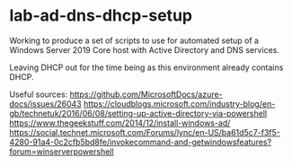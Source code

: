 # lab-ad-dns-dhcp-setup

Working to produce a set of scripts to use for automated setup of a Windows Server 2019 Core host with Active Directory and DNS services.

Leaving DHCP out for the time being as this environment already contains DHCP.

Useful sources:
https://github.com/MicrosoftDocs/azure-docs/issues/26043
https://cloudblogs.microsoft.com/industry-blog/en-gb/technetuk/2016/06/08/setting-up-active-directory-via-powershell
https://www.thegeekstuff.com/2014/12/install-windows-ad/
https://social.technet.microsoft.com/Forums/lync/en-US/ba61d5c7-f3f5-4280-91a4-0c2cfb5bd8fe/invokecommand-and-getwindowsfeatures?forum=winserverpowershell
